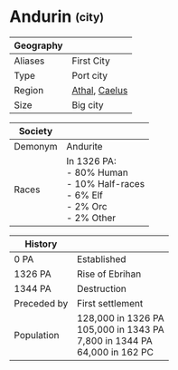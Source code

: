 # Andurin <sub><sup>(city)</sup></sub>

| Geography | |
| - | - |
| Aliases | First City |
| Type | Port city |
| Region | [Athal](../Land/caelus.md#athal), [Caelus](../Land/caelus.md) |
| Size | Big city |

| Society | |
| - | - |
| Demonym | Andurite |
| Races | In 1326 PA:<br>- 80% Human<br>- 10% Half-races<br>- 6% Elf<br>- 2% Orc<br>- 2% Other |

| History | |
| - | - |
| 0 PA | Established |
| 1326 PA | Rise of Ebrihan |
| 1344 PA | Destruction |
| Preceded by | First settlement |
| Population | 128,000 in 1326 PA<br>105,000 in 1343 PA<br>7,800 in 1344 PA<br>64,000 in 162 PC  |
